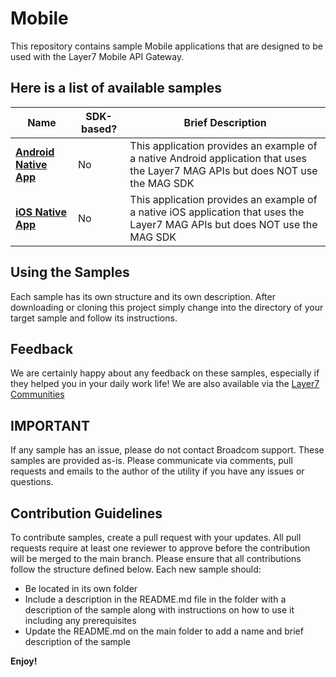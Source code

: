 # Mobile
This repository contains sample Mobile applications that are designed to be used with the Layer7 Mobile API Gateway. 

## Here is a list of available samples

Name | SDK-based? | Brief Description
-----| ---------- | -----------------
[**Android Native App**](./Non_MAG_SDK_Sample_Apps/Android/Native%20Android%20Mag%20App) | No | This application provides an example of a native Android application that uses the Layer7 MAG APIs but does NOT use the MAG SDK
[**iOS Native App**](./Non_MAG_SDK_Sample_Apps/iOS/MAG%20Native%20App) | No | This application provides an example of a native iOS application that uses the Layer7 MAG APIs but does NOT use the MAG SDK

## Using the Samples

Each sample has its own structure and its own description. After downloading or cloning this project simply change into the directory of your target sample and follow its instructions.

## Feedback
We are certainly happy about any feedback on these samples, especially if they helped you in your daily work life! We are also available via the [Layer7 Communities](https://community.broadcom.com/enterprisesoftware/communities/communityhomeblogs?CommunityKey=0f580f5f-30a4-41de-a75c-e5f433325a18)

## IMPORTANT
If any sample has an issue, please do not contact Broadcom support. These samples are provided as-is. Please communicate via comments, pull requests and emails to the author of the utility if you have any issues or questions.

## Contribution Guidelines
To contribute samples, create a pull request with your updates. All pull requests require at least one reviewer to approve before the contribution will be merged to the main branch. Please ensure that all contributions follow the structure defined below.
Each new sample should:
- Be located in its own folder
- Include a description in the README.md file in the folder with a description of the sample along with instructions on how to use it including any prerequisites
- Update the README.md on the main folder to add a name and brief description of the sample

**Enjoy!**
